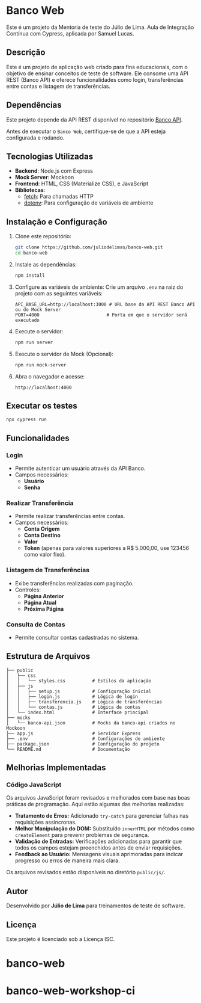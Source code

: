 
# Banco Web
Este é um projeto da Mentoria de teste do Júlio de Lima.
Aula de Integração Contínua com Cypress, aplicada por Samuel Lucas.

## Descrição
Este é um projeto de aplicação web criado para fins educacionais, com o objetivo de ensinar conceitos de teste de software. Ele consome uma API REST (Banco API) e oferece funcionalidades como login, transferências entre contas e listagem de transferências.

## Dependências
Este projeto depende da API REST disponível no repositório [Banco API](https://github.com/juliodelimas/banco-api/).

Antes de executar o `Banco Web`, certifique-se de que a API esteja configurada e rodando.

## Tecnologias Utilizadas
- **Backend**: Node.js com Express
- **Mock Server**: Mockoon
- **Frontend**: HTML, CSS (Materialize CSS), e JavaScript
- **Bibliotecas**:
  - [fetch](https://developer.mozilla.org/en-US/docs/Web/API/Fetch_API): Para chamadas HTTP
  - [dotenv](https://github.com/motdotla/dotenv): Para configuração de variáveis de ambiente

## Instalação e Configuração

1. Clone este repositório:
   ```bash
   git clone https://github.com/juliodelimas/banco-web.git
   cd banco-web
   ```

2. Instale as dependências:
   ```bash
   npm install
   ```

3. Configure as variáveis de ambiente:
   Crie um arquivo `.env` na raiz do projeto com as seguintes variáveis:
   ```env
   API_BASE_URL=http://localhost:3000 # URL base da API REST Banco API ou do Mock Server
   PORT=4000                         # Porta em que o servidor será executado
   ```

4. Execute o servidor:
   ```bash
   npm run server
   ```

5. Execute o servidor de Mock (Opcional):
   ```bash
   npm run mock-server
   ```

6. Abra o navegador e acesse:
   ```
   http://localhost:4000
   ```
## Executar os testes
   ```
   npx cypress run
   ```
## Funcionalidades

### Login
- Permite autenticar um usuário através da API Banco.
- Campos necessários:
  - **Usuário**
  - **Senha**

### Realizar Transferência
- Permite realizar transferências entre contas.
- Campos necessários:
  - **Conta Origem**
  - **Conta Destino**
  - **Valor**
  - **Token** (apenas para valores superiores a R$ 5.000,00, use 123456 como valor fixo).

### Listagem de Transferências
- Exibe transferências realizadas com paginação.
- Controles:
  - **Página Anterior**
  - **Página Atual**
  - **Próxima Página**

### Consulta de Contas
- Permite consultar contas cadastradas no sistema.

## Estrutura de Arquivos

```
├── public
│   ├── css
│   │   └── styles.css          # Estilos da aplicação
│   ├── js
│   │   ├── setup.js            # Configuração inicial
│   │   ├── login.js            # Lógica de login
│   │   ├── transferencia.js    # Lógica de transferências
│   │   └── contas.js           # Lógica de contas
│   └── index.html              # Interface principal
├── mocks
│   └── banco-api.json          # Mocks da banco-api criados no Mockoon
├── app.js                      # Servidor Express
├── .env                        # Configurações de ambiente
├── package.json                # Configuração do projeto
└── README.md                   # Documentação
```

## Melhorias Implementadas

### Código JavaScript
Os arquivos JavaScript foram revisados e melhorados com base nas boas práticas de programação. Aqui estão algumas das melhorias realizadas:

- **Tratamento de Erros:** Adicionado `try-catch` para gerenciar falhas nas requisições assíncronas.
- **Melhor Manipulação do DOM:** Substituído `innerHTML` por métodos como `createElement` para prevenir problemas de segurança.
- **Validação de Entradas:** Verificações adicionadas para garantir que todos os campos estejam preenchidos antes de enviar requisições.
- **Feedback ao Usuário:** Mensagens visuais aprimoradas para indicar progresso ou erros de maneira mais clara.

Os arquivos revisados estão disponíveis no diretório `public/js/`.

## Autor
Desenvolvido por **Júlio de Lima** para treinamentos de teste de software.

## Licença
Este projeto é licenciado sob a Licença ISC.
# banco-web
# banco-web-workshop-ci
